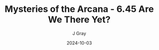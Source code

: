 ---
title: 'Mysteries of the Arcana - 6.45 Are We There Yet?'
alt: 'Mysteries of the Arcana'
date: '2024-10-03'
author: 'J Gray'
artist: 'Keira'
---